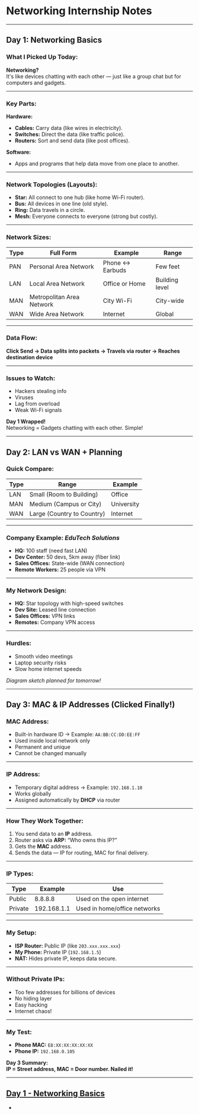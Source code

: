 #  Networking Internship Notes

---

##  **Day 1: Networking Basics**

###  What I Picked Up Today:
**Networking?**  
It's like devices chatting with each other — just like a group chat but for computers and gadgets.

---

###  Key Parts:
**Hardware:**
- **Cables:** Carry data (like wires in electricity).
- **Switches:** Direct the data (like traffic police).
- **Routers:** Sort and send data (like post offices).

**Software:**
- Apps and programs that help data move from one place to another.

---

###  Network Topologies (Layouts):
- **Star:** All connect to one hub (like home Wi-Fi router).  
- **Bus:** All devices in one line (old style).  
- **Ring:** Data travels in a circle.  
- **Mesh:** Everyone connects to everyone (strong but costly).

---

###  Network Sizes:
| Type | Full Form | Example | Range |
|------|------------|----------|-------|
| PAN | Personal Area Network | Phone ↔ Earbuds | Few feet |
| LAN | Local Area Network | Office or Home | Building level |
| MAN | Metropolitan Area Network | City Wi-Fi | City-wide |
| WAN | Wide Area Network | Internet | Global |

---

###  Data Flow:
**Click Send → Data splits into packets → Travels via router → Reaches destination device**

---

###  Issues to Watch:
- Hackers stealing info  
- Viruses  
- Lag from overload  
- Weak Wi-Fi signals  

 **Day 1 Wrapped!**  
Networking = Gadgets chatting with each other. Simple!

---

##  **Day 2: LAN vs WAN + Planning**

###  Quick Compare:
| Type | Range | Example |
|------|--------|----------|
| LAN | Small (Room to Building) | Office |
| MAN | Medium (Campus or City) | University |
| WAN | Large (Country to Country) | Internet |

---

###  Company Example: *EduTech Solutions*
- **HQ:** 100 staff (need fast LAN)  
- **Dev Center:** 50 devs, 5km away (fiber link)  
- **Sales Offices:** State-wide (WAN connection)  
- **Remote Workers:** 25 people via VPN  

---

###  My Network Design:
- **HQ:** Star topology with high-speed switches  
- **Dev Site:** Leased line connection  
- **Sales Offices:** VPN links  
- **Remotes:** Company VPN access  

---

###  Hurdles:
- Smooth video meetings  
- Laptop security risks  
- Slow home internet speeds  

 *Diagram sketch planned for tomorrow!*

---

##  **Day 3: MAC & IP Addresses (Clicked Finally!)**

###  MAC Address:
- Built-in hardware ID → Example: `AA:BB:CC:DD:EE:FF`  
- Used inside local network only  
- Permanent and unique  
- Cannot be changed manually  

---

###  IP Address:
- Temporary digital address → Example: `192.168.1.10`  
- Works globally  
- Assigned automatically by **DHCP** via router  

---

###  How They Work Together:
1. You send data to an **IP** address.  
2. Router asks via **ARP:** “Who owns this IP?”  
3. Gets the **MAC** address.  
4. Sends the data — IP for routing, MAC for final delivery.

---

###  IP Types:

| Type | Example | Use |
|------|----------|-----|
| Public | 8.8.8.8 | Used on the open internet |
| Private | 192.168.1.1 | Used in home/office networks |

---

###  My Setup:
- **ISP Router:** Public IP (like `203.xxx.xxx.xxx`)  
- **My Phone:** Private IP (`192.168.1.5`)  
- **NAT:** Hides private IP, keeps data secure.  

---

###  Without Private IPs:
- Too few addresses for billions of devices  
- No hiding layer  
- Easy hacking  
- Internet chaos! 

---

###  My Test:
- **Phone MAC:** `E8:XX:XX:XX:XX:XX`  
- **Phone IP:** `192.168.0.105`  

 **Day 3 Summary:**  
**IP = Street address, MAC = Door number. Nailed it!**

---
[Day 1 - Networking Basics](#https://claude.ai/public/artifacts/e92959cb-3269-4546-b97d-e5dcd0aee458)
- 
-

